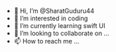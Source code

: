 - 👋 Hi, I’m @SharatGuduru44
- 👀 I’m interested in coding
- 🌱 I’m currently learning swift UI
- 💞️ I’m looking to collaborate on ...
- 📫 How to reach me ...

<!---
SharatGuduru44/SharatGuduru44 is a ✨ special ✨ repository because its `README.md` (this file) appears on your GitHub profile.
You can click the Preview link to take a look at your changes.
--->
